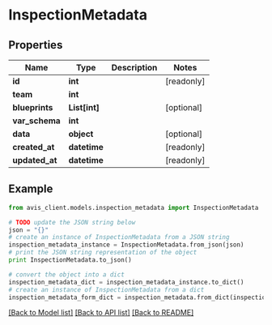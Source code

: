 # InspectionMetadata


## Properties

Name | Type | Description | Notes
------------ | ------------- | ------------- | -------------
**id** | **int** |  | [readonly]
**team** | **int** |  |
**blueprints** | **List[int]** |  | [optional]
**var_schema** | **int** |  |
**data** | **object** |  | [optional]
**created_at** | **datetime** |  | [readonly]
**updated_at** | **datetime** |  | [readonly]

## Example

```python
from avis_client.models.inspection_metadata import InspectionMetadata

# TODO update the JSON string below
json = "{}"
# create an instance of InspectionMetadata from a JSON string
inspection_metadata_instance = InspectionMetadata.from_json(json)
# print the JSON string representation of the object
print InspectionMetadata.to_json()

# convert the object into a dict
inspection_metadata_dict = inspection_metadata_instance.to_dict()
# create an instance of InspectionMetadata from a dict
inspection_metadata_form_dict = inspection_metadata.from_dict(inspection_metadata_dict)
```
[[Back to Model list]](../#documentation-for-models) [[Back to API list]](../#documentation-for-api-endpoints) [[Back to README]](../)
